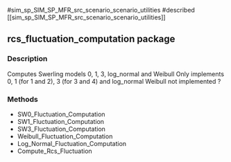 #sim_sp_SIM_SP_MFR_src_scenario_scenario_utilities
#described
[[sim_sp_SIM_SP_MFR_src_scenario_scenario_utilities]]

## rcs_fluctuation_computation package

### Description
Computes Swerling models 0, 1, 3, log_normal and Weibull
Only implements 0, 1 (for 1 and 2), 3 (for 3 and 4) and log_normal
Weibull not implemented ?

### Methods
* SW0_Fluctuation_Computation
* SW1_Fluctuation_Computation
* SW3_Fluctuation_Computation
* Weibull_Fluctuation_Computation
* Log_Normal_Fluctuation_Computation
* Compute_Rcs_Fluctuation

